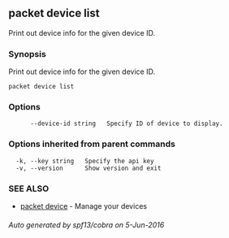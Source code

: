 ## packet device list

Print out device info for the given device ID.

### Synopsis


Print out device info for the given device ID.

```
packet device list
```

### Options

```
      --device-id string   Specify ID of device to display.
```

### Options inherited from parent commands

```
  -k, --key string   Specify the api key
  -v, --version      Show version and exit
```

### SEE ALSO
* [packet device](packet_device.md)	 - Manage your devices

###### Auto generated by spf13/cobra on 5-Jun-2016
